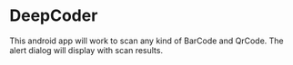 # DeepCoder
This android app will work to scan any kind of BarCode and QrCode. The alert dialog will display with scan results.
